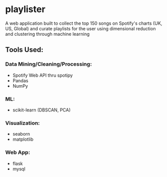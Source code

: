 # playlister
A web application built to collect the top 150 songs on Spotify's charts (UK, US, Global) and curate playlists for the user using dimensional reduction and clustering through machine learning

## Tools Used:

### Data Mining/Cleaning/Processing:
- Spotify Web API thru spotipy
- Pandas
- NumPy

### ML:
- scikit-learn (DBSCAN, PCA)

### Visualization:
- seaborn
- matplotlib

### Web App:
- flask
- mysql
